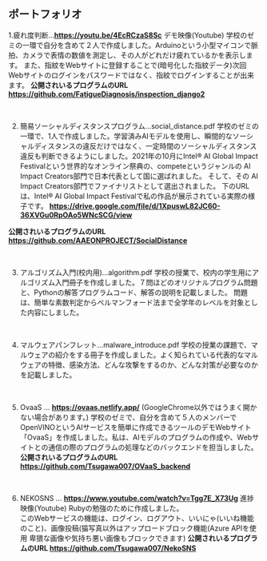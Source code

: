 ## **ポートフォリオ**
1.疲れ度判断…**https://youtu.be/4EcRCzaS8Sc**   デモ映像(Youtube)
学校のゼミの一環で自分を含めて２人で作成しました。Arduinoという小型マイコンで脈拍、カメラで表情の数値を測定し、その人がどれだけ疲れているかを表示します。
また、指紋をWebサイトに登録することで(暗号化した指紋データ)次回Webサイトのログインをパスワードではなく、指紋でログインすることが出来ます。
**公開されいるプログラムのURL https://github.com/FatigueDiagnosis/inspection_django2**

<br>

2.	 簡易ソーシャルディスタンスプログラム…social_distance.pdf
学校のゼミの一環で、1人で作成しました。学習済みAIモデルを使用し、瞬間的なソーシャルディスタンスの違反だけではなく、一定時間のソーシャルディスタンス違反も判断できるようにしました。2021年の10月にIntel® AI Global Impact Festivalという世界的なオンライン祭典の、competeというジャンルの AI Impact Creators部門で日本代表として国に選ばれました。
そして、その AI Impact Creators部門でファイナリストとして選出されました。
下のURLは、Intel® AI Global Impact Festivalで私の作品が展示されている実際の様子です。
**https://drive.google.com/file/d/1XpuswL82JC60-36XVGu0RpOAo5WNcSCG/view**

**公開されいるプログラムのURL https://github.com/AAEONPROJECT/SocialDistance**

<br>

3.	アルゴリズム入門(校内用)…algorithm.pdf
学校の授業で、校内の学生用にアルゴリズム入門冊子を作成しました。７問ほどのオリジナルプログラム問題と、Pythonの解答プログラムコード、解答の説明を記載しました。
問題は、簡単な素数判定からベルマンフォード法まで全学年のレベルを対象とした内容にしました。



<br>

4.	マルウェアパンフレット…malware_introduce.pdf
学校の授業の課題で、マルウェアの紹介をする冊子を作成しました。よく知られている代表的なマルウェアの特徴、感染方法、どんな攻撃をするのか、どんな対策が必要なのかを記載しました。

<br>

5.	OvaaS … **https://ovaas.netlify.app/** (GoogleChrome以外ではうまく開かない場合があります。)
学校のゼミで、自分を含めて５人のメンバーでOpenVINOというAIサービスを簡単に作成できるツールのデモWebサイト「OvaaS」を作成しました。私は、AIモデルのプログラムの作成や、Webサイトとの通信の際のプログラムの処理などのバックエンドを担当しました。
**公開されいるプログラムのURL https://github.com/Tsugawa007/OVaaS_backend**
<br>

6.	NEKOSNS … **https://www.youtube.com/watch?v=Tgg7E_X73Ug**   進捗映像(Youtube)
Rubyの勉強のために作成しました。<br>
このWebサービスの機能は、ログイン、ログアウト、いいにゃ(いいね機能のこと)、画像投稿(猫写真以外はアップロードブロック機能(Azure APIを使用 卑猥な画像や気持ち悪い画像もブロックできます)
**公開されいるプログラムのURL https://github.com/Tsugawa007/NekoSNS**
<br>
